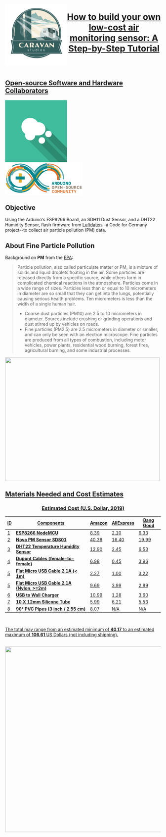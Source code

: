 <a href="https://www.caravanstudios.org/about" target=_blank title="Caravan Studios"><img align="left" width="200" height="200" src="img/csLogo.png" target=_blank/>
# <center>How to build your own low-cost air monitoring sensor: A Step-by-Step Tutorial</center>
<br>
<br>

## Open-source Software and Hardware Collaborators
<div>
<a href="https://luftdaten.info/kontakt/" target=_blank title="Luftdaten's contact page" target=_blank><img align="center" src="img/luftdatenLogo.png" width="200"/></a>&nbsp;&nbsp;&nbsp;&nbsp;&nbsp;&nbsp;&nbsp;&nbsp;&nbsp;&nbsp;&nbsp;&nbsp;&nbsp;&nbsp;&nbsp;&nbsp;<a href="https://www.arduino.cc/en/Main/FAQ#toc2" target=_blank><img align="center" src="img/ArduinoCommunityLogo.png" width="250" title="Arduino" target=_blank/></a> 
</div>
  
## Objective
Using the Arduino's ESP8266 Board, an SDH11 Dust Sensor, and a DHT22 Humidity Sensor, flash firmware from <a href="https://luftdaten.info/en/home-en/" target=_blank>Luftdaten</a>--a Code for Germany project--to collect air particle pollution (PM) data.

## About Fine Particle Pollution
Background on <b>PM</b> from the <a href="https://www.airnow.gov/index.cfm?action=aqibasics.particle" target=_blank>EPA</a>:
> Particle pollution, also called particulate matter or PM, is a mixture of solids and liquid droplets floating in the air. Some particles are released directly from a specific source, while others form in complicated chemical reactions in the atmosphere.
Particles come in a wide range of sizes. Particles less than or equal to 10 micrometers in diameter are so small that they can get into the lungs, potentially causing serious health problems. Ten micrometers is less than the width of a single human hair.
>* Coarse dust particles (PM10) are 2.5 to 10 micrometers in diameter. Sources include crushing or grinding operations and dust stirred up by vehicles on roads.
>* Fine particles (PM2.5) are 2.5 micrometers in diameter or smaller, and can only be seen with an electron microscope. Fine particles are produced from all types of combustion, including motor vehicles, power plants, residential wood burning, forest fires, agricultural burning, and some industrial processes.

<a href="https://www.airnow.gov/index.cfm?action=aqibasics.particle" target=_blank title="AirNow"><img align='center' width="500" height="400" src="https://www.airnow.gov/images/pmwidthgraphic.jpg">

## Materials Needed and Cost Estimates
### <center>Estimated Cost (U.S. Dollar, 2019)</center>

ID | Components | [Amazon](https://www.amazon.com/) | [AliExpress](https://www.aliexpress.com/) | [Bang Good](https://www.banggood.com/)
---------- | ---------- | ---------- | ---------- | ----------
1 |**ESP8266 NodeMCU** | [8.39](https://www.amazon.com/HiLetgo-Internet-Development-Wireless-Micropython/dp/B010N1SPRK/ref=sr_1_fkmr1_1?ie=UTF8&qid=1531435207&sr=8-1-fkmr1&keywords=NodeMCU+ESP8266%2C+CPU%2FWLAN) | [2.10](https://www.aliexpress.com/item/V2-4M-4FLASH-NodeMcu-Lua-WIFI-Networking-development-board-Based-ESP8266/32647690484.html?spm=2114.search0104.3.3.4b42611dnjxtKv&ws_ab_test=searchweb0_0,searchweb201602_4_10065_10130_10068_10890_10547_319_10546_317_10548_10545_10696_453_10084_454_10083_10618_10307_537_536_10059_10884_10887_321_322_10103,searchweb201603_52,ppcSwitch_0&algo_expid=183e6096-c759-41fc-852d-729d2a62f662-0&algo_pvid=183e6096-c759-41fc-852d-729d2a62f662&transAbTest=ae803_3) | [6.33](https://www.banggood.com/NodeMcu-Lua-WIFI-Internet-Things-Development-Board-Based-ESP8266-CP2102-Wireless-Module-p-1097112.html?rmmds=search&cur_warehouse=USA)
2 |**Nova PM Sensor SDS01** | [40.38](https://www.amazon.com/SHAPB-Precision-Quality-Detection-Sensors/dp/B07P8THRKF/ref=sr_1_fkmr0_1?keywords=Nova+PM+Sensor+SDS01&qid=1557251736&s=gateway&sr=8-1-fkmr0) | [16.40](https://www.aliexpress.com/item/Nova-PM-sensor-SDS011-High-precision-laser-pm2-5-air-quality-detection-sensor-module-Super-dust/32894938003.html?spm=2114.search0104.3.2.3e406beb9tLZpo&ws_ab_test=searchweb0_0,searchweb201602_4_10065_10130_10068_10890_10547_319_10546_317_10548_10545_10696_453_10084_454_10083_10618_10307_537_536_10059_10884_10887_321_322_10103,searchweb201603_52,ppcSwitch_0&algo_expid=c2725975-415a-4c8e-a391-d06089ff037a-0&algo_pvid=c2725975-415a-4c8e-a391-d06089ff037a&transAbTest=ae803_3) | [19.99](https://www.banggood.com/Geekcreit-Nova-PM-Sensor-SDS011-High-Precision-Laser-PM2_5-Air-Quality-Detection-Sensor-Module-Tester-p-1144246.html?akmClientCountry=America&stayold=1&cur_warehouse=CN)
3 |**DHT22 Temperature Humidity Sensor** |[12.90](https://www.amazon.com/Gowoops-Temperature-Humidity-Measurement-Raspberry/dp/B073F472JL/ref=sr_1_3?ie=UTF8&qid=1531772763&sr=8-3&keywords=DHT22%2C+temperature+%26+humidity) | [2.45](https://www.aliexpress.com/item/Digital-Temperature-and-Humidity-Sensor-DHT11-DHT22-AM2302B-AM2301-AM2320-Temperature-and-Humidity-Sensor-For-Arduino/32901733917.html?spm=2114.search0104.3.3.743c28ectzbY9s&ws_ab_test=searchweb0_0,searchweb201602_4_10065_10130_10068_10890_10547_319_10546_317_10548_10545_10696_453_10084_454_10083_10618_10307_537_536_10059_10884_10887_321_322_10103,searchweb201603_52,ppcSwitch_0&algo_expid=d8fa3558-d481-43e4-bb6c-8a76ee6f36d9-0&algo_pvid=d8fa3558-d481-43e4-bb6c-8a76ee6f36d9&transAbTest=ae803_3)|[6.53](https://www.banggood.com/Wholesale-DHT22-AM2302-Digital-Temperature-Humidity-Sensor-Replace-SHT11-SHT15-Logger-p-47240.html?rmmds=search&cur_warehouse=USA)
4 |**Dupont Cables (female-to-female)** |[6.98](https://www.amazon.com/EDGELEC-Breadboard-Optional-Assorted-Multicolored/dp/B07GD312VG/ref=sr_1_3?keywords=dupont%2Bcables%2Bfemale&qid=1555004496&s=gateway&sr=8-3&th=1) | [0.45](https://www.aliexpress.com/item/Dupont-Jumper-wire-10CM-20CM-30CM-Male-to-Male-Female-to-Male-Female-to-Female-Jumper/32962785036.html?spm=2114.search0104.3.3.b1917b69tJuUn7&ws_ab_test=searchweb0_0,searchweb201602_4_10065_10130_10068_10890_10547_319_10546_317_10548_10545_10696_453_10084_454_10083_10618_10307_537_536_10059_10884_10887_321_322_10103,searchweb201603_52,ppcSwitch_0&algo_expid=0522aa0a-90d1-49b4-b960-2457aa198629-0&algo_pvid=0522aa0a-90d1-49b4-b960-2457aa198629&transAbTest=ae803_3)|[3.96](https://www.banggood.com/40pcs-20cm-Female-to-Female-Jumper-Cable-Dupont-Wire-For-Arduino-p-75612.html?rmmds=search&cur_warehouse=USA)
5 |**Flat Micro USB Cable 2.1A (< 1m)** |[2.27](https://www.amazon.com/gp/offer-listing/B07RDKT23C/ref=dp_olp_0?ie=UTF8&condition=all&qid=1557254394&sr=8-1) | [1.00](https://www.aliexpress.com/item/Essager-Flat-Micro-USB-Cable-For-Xiaomi-Redmi-Samsung-2-4A-Fast-Charging-Microusb-Data-Charger/32902424617.html?spm=2114.search0104.3.3.4eee4e5f5LscMj&ws_ab_test=searchweb0_0,searchweb201602_4_10065_10130_10068_10890_10547_319_10546_317_10548_10545_10696_453_10084_454_10083_10618_10307_537_536_10059_10884_10887_321_322_10103,searchweb201603_52,ppcSwitch_0&algo_expid=a32e3f37-73a0-448a-9893-e4596054bbdb-0&algo_pvid=a32e3f37-73a0-448a-9893-e4596054bbdb&transAbTest=ae803_3)|[3.22](https://www.banggood.com/Blitzwolf-BW-MT2-Micro-USB-Flat-Fast-Charging-Data-Cable-With-Type-C-Adapter-For-Phone-Tablet-p-1383475.html?rmmds=search&ID=45763&cur_warehouse=CN)
5 |**Flat Micro USB Cable 2.1A (Nylon, >=2m)** |[9.69](https://www.amazon.com/iSeekerKit-charger-Charging-Samsung-Motorola/dp/B01EL6YDUQ/ref=sr_1_4?keywords=Flat+Micro+USB+Cable+2.1A+nylon&qid=1557254554&s=gateway&sr=8-4) | [3.99](https://www.aliexpress.com/item/Remax-Flat-Micro-USB-Cable-2-1A-1m-Fast-Charging-Nylon-USB-Sync-Data-Mobile-Phone/32951139559.html?spm=2114.search0104.3.3.70254a02LR9JFY&ws_ab_test=searchweb0_0,searchweb201602_4_10065_10130_10068_10890_10547_319_10546_317_10548_10545_10696_453_10084_454_10083_10618_10307_537_536_10059_10884_10887_321_322_10103,searchweb201603_52,ppcSwitch_0&algo_expid=de539cc2-1a41-40a7-b136-b7457831da1c-0&algo_pvid=de539cc2-1a41-40a7-b136-b7457831da1c&transAbTest=ae803_3)|[2.89](https://www.banggood.com/--p-1459267.html?akmClientCountry=America&rmmds=search&ID=22444706&cur_warehouse=CN)
6 |**USB to Wall Charger** |[10.99](https://www.amazon.com/Charger-3-Pack-Adapter-Samsung-Motorola/dp/B07437M5QQ/ref=sr_1_4?ie=UTF8&qid=1531775014&sr=8-4&keywords=usb+power+adapter) |[1.28](https://www.aliexpress.com/item/Dual-USB-Cell-Mobile-Phone-Charger-5V2-1A-1A-EU-US-Plug-Wall-Power-Adapter-for/32807780731.html?spm=2114.search0104.3.123.27695189gevSGp&ws_ab_test=searchweb0_0,searchweb201602_4_10065_10130_10068_10890_10547_319_10546_317_10548_10545_10696_453_10084_454_10083_10618_10307_537_536_10059_10884_10887_321_322_10103,searchweb201603_52,ppcSwitch_0&algo_expid=b8328427-a08d-4bed-9a42-50d1345ca12b-16&algo_pvid=b8328427-a08d-4bed-9a42-50d1345ca12b&transAbTest=ae803_3)|[3.60](https://www.banggood.com/Mini-USB-5V1A-Home-Travel-Wall-Charger-Power-Charging-Adapter-US-plug-p-1017168.html?rmmds=search&ID=513872&cur_warehouse=USA)
7 |**10 X 12mm Silicone Tube** |[5.99](https://www.amazon.com/uxcell-Silicone-Flexible-Translucent-Transfer/dp/B01N3YIQ0Y/ref=sr_1_9?keywords=silicone+tube&qid=1555955060&s=gateway&sr=8-9) | [6.21](https://www.aliexpress.com/item/6-4-7-8-9-10-mm-x-9-10-11-12-13-14-mm-Transparent/32988340459.html?spm=2114.search0104.3.8.5f7e26350wWfig&ws_ab_test=searchweb0_0,searchweb201602_4_10065_10130_10068_10890_10547_319_10546_317_10548_10545_10696_453_10084_454_10083_10618_10307_537_536_10059_10884_10887_321_322_10103,searchweb201603_52,ppcSwitch_0&algo_expid=9c7ca7c6-680b-43f8-859b-ef04f86b21cb-1&algo_pvid=9c7ca7c6-680b-43f8-859b-ef04f86b21cb&transAbTest=ae803_3) | [5.53](https://www.banggood.com/5M-Silicon-Tube-5mm8mm10mm12mm15mm-for-WS2812B-5050-3528-2835-5630-LED-Strip-Light-p-1007818.html?rmmds=search&ID=3632&cur_warehouse=CN)
8 |**90° PVC Pipes (3 inch / 2.55 cm)** |[8.07](https://www.amazon.com/NDS-3P02-3-Inch-Sewer-90-Degree/dp/B00HXHALO8/ref=sr_1_1?s=lawn-garden&ie=UTF8&qid=1531767949&sr=1-1&keywords=90+Degree+PVC+Pipe+3inch) | N/A|N/A
<br>

The total may range from an estimated minimum of <b>40.17</b> to an estimated maximum of <b>106.61</b> US Dollars (not including shipping).

## 
<img align="center" width="600" height="600" src="img/goodjob1.gif">
